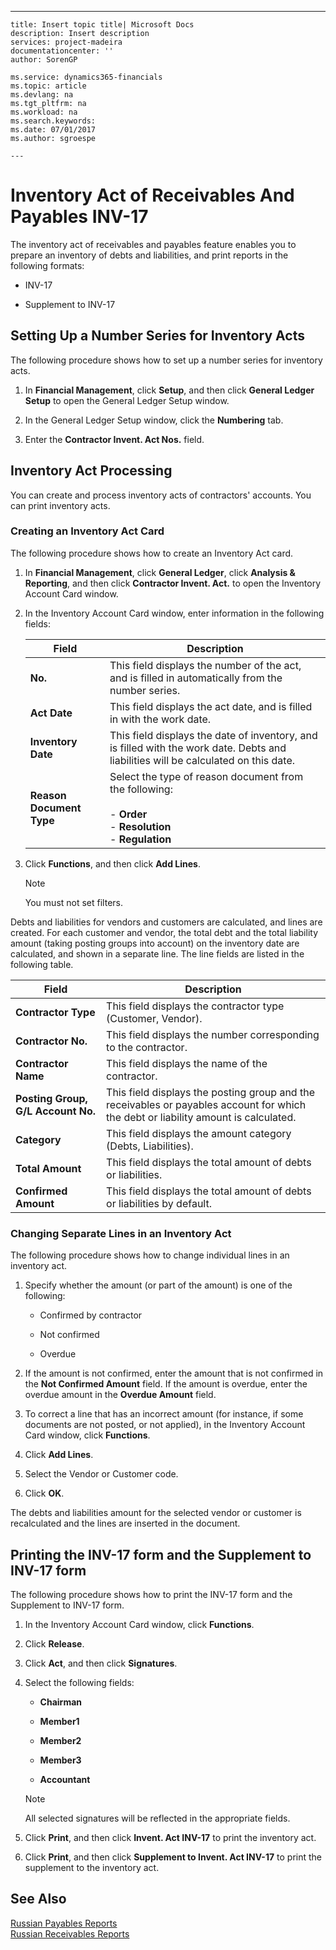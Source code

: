 ---
    title: Insert topic title| Microsoft Docs
    description: Insert description
    services: project-madeira
    documentationcenter: ''
    author: SorenGP

    ms.service: dynamics365-financials
    ms.topic: article
    ms.devlang: na
    ms.tgt_pltfrm: na
    ms.workload: na
    ms.search.keywords:
    ms.date: 07/01/2017
    ms.author: sgroespe

    ---
# Inventory Act of Receivables And Payables INV-17
The inventory act of receivables and payables feature enables you to prepare an inventory of debts and liabilities, and print reports in the following formats:  
  
-   INV-17  
  
-   Supplement to INV-17  
  
## Setting Up a Number Series for Inventory Acts  
 The following procedure shows how to set up a number series for inventory acts.  
  
1.  In **Financial Management**, click **Setup**, and then click **General Ledger Setup** to open the General Ledger Setup window.  
  
2.  In the General Ledger Setup window, click the **Numbering** tab.  
  
3.  Enter the **Contractor Invent. Act Nos.** field.  
  
## Inventory Act Processing  
 You can create and process inventory acts of contractors' accounts. You can print inventory acts.  
  
### Creating an Inventory Act Card  
 The following procedure shows how to create an Inventory Act card.  
  
1.  In **Financial Management**, click **General Ledger**, click **Analysis & Reporting**, and then click **Contractor Invent. Act.** to open the Inventory Account Card window.  
  
2.  In the Inventory Account Card window, enter information in the following fields:  
  
    |Field|Description|  
    |-----------|-----------------|  
    |**No.**|This field displays the number of the act, and is filled in automatically from the number series.|  
    |**Act Date**|This field displays the act date, and is filled in with the work date.|  
    |**Inventory Date**|This field displays the date of inventory, and is filled with the work date. Debts and liabilities will be calculated on this date.|  
    |**Reason Document Type**|Select the type of reason document from the following:<br /><br /> -   **Order**<br />-   **Resolution**<br />-   **Regulation**|  
  
3.  Click **Functions**, and then click **Add Lines**.  
  
    > [!NOTE]  
    >  You must not set filters.  
  
 Debts and liabilities for vendors and customers are calculated, and lines are created. For each customer and vendor, the total debt and the total liability amount \(taking posting groups into account\) on the inventory date are calculated, and shown in a separate line. The line fields are listed in the following table.  
  
|Field|Description|  
|-----------|-----------------|  
|**Contractor Type**|This field displays the contractor type \(Customer, Vendor\).|  
|**Contractor No.**|This field displays the number corresponding to the contractor.|  
|**Contractor Name**|This field displays the name of the contractor.|  
|**Posting Group, G\/L Account No.**|This field displays the posting group and the receivables or payables account for which the debt or liability amount is calculated.|  
|**Category**|This field displays the amount category \(Debts, Liabilities\).|  
|**Total Amount**|This field displays the total amount of debts or liabilities.|  
|**Confirmed Amount**|This field displays the total amount of debts or liabilities by default.|  
  
### Changing Separate Lines in an Inventory Act  
 The following procedure shows how to change individual lines in an inventory act.  
  
1.  Specify whether the amount \(or part of the amount\) is one of the following:  
  
    -   Confirmed by contractor  
  
    -   Not confirmed  
  
    -   Overdue  
  
2.  If the amount is not confirmed, enter the amount that is not confirmed in the **Not Confirmed Amount** field. If the amount is overdue, enter the overdue amount in the **Overdue Amount** field.  
  
3.  To correct a line that has an incorrect amount \(for instance, if some documents are not posted, or not applied\), in the Inventory Account Card window, click **Functions**.  
  
4.  Click **Add Lines**.  
  
5.  Select the Vendor or Customer code.  
  
6.  Click **OK**.  
  
 The debts and liabilities amount for the selected vendor or customer is recalculated and the lines are inserted in the document.  
  
## Printing the INV-17 form and the Supplement to INV-17 form  
 The following procedure shows how to print the INV-17 form and the Supplement to INV-17 form.  
  
1.  In the Inventory Account Card window, click **Functions**.  
  
2.  Click **Release**.  
  
3.  Click **Act**, and then click **Signatures**.  
  
4.  Select the following fields:  
  
    -   **Chairman**  
  
    -   **Member1**  
  
    -   **Member2**  
  
    -   **Member3**  
  
    -   **Accountant**  
  
    > [!NOTE]  
    >  All selected signatures will be reflected in the appropriate fields.  
  
5.  Click **Print**, and then click **Invent. Act INV-17** to print the inventory act.  
  
6.  Click **Print**, and then click **Supplement to Invent. Act INV-17** to print the supplement to the inventory act.  
  
## See Also  
 [Russian Payables Reports](../FullExperience/russian-payables-reports.md)   
 [Russian Receivables Reports](../FullExperience/russian-receivables-reports.md)
